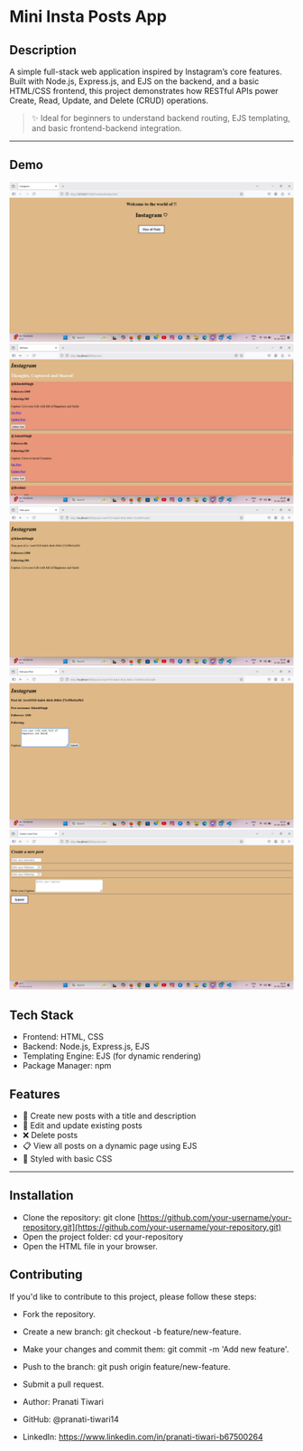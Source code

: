 
# Mini Insta Posts App

## Description
A simple full-stack web application inspired by Instagram’s core features. Built with Node.js, Express.js, and EJS on the backend, and a basic HTML/CSS frontend, this project demonstrates how RESTful APIs power Create, Read, Update, and Delete (CRUD) operations.

> ✨ Ideal for beginners to understand backend routing, EJS templating, and basic frontend-backend integration.

---

## Demo
![Screenshot 1](./SSC1.png)
![Screenshot 2](./SSC2.png)
![Screenshot 3](./SSC3.png)
![Screenshot 3](./SSC4.png)
![Screenshot 3](./SSC5.png)


## Tech Stack

- Frontend: HTML, CSS
- Backend: Node.js, Express.js, EJS
- Templating Engine: EJS (for dynamic rendering)
- Package Manager: npm


## Features

- 📌 Create new posts with a title and description
- 📝 Edit and update existing posts
- ❌ Delete posts
- 📋 View all posts on a dynamic page using EJS
- 🎨 Styled with basic CSS

---

## Installation
- Clone the repository: git clone [https://github.com/your-username/your-repository.git](https://github.com/your-username/your-repository.git)
- Open the project folder: cd your-repository
- Open the HTML file in your browser.

## Contributing
If you'd like to contribute to this project, please follow these steps:

- Fork the repository.
- Create a new branch: git checkout -b feature/new-feature.
- Make your changes and commit them: git commit -m 'Add new feature'.
- Push to the branch: git push origin feature/new-feature.
- Submit a pull request.


- Author: Pranati Tiwari
- GitHub: @pranati-tiwari14
- LinkedIn: https://www.linkedin.com/in/pranati-tiwari-b67500264 

